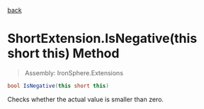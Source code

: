﻿

[back](/IronSphere.Extensions/types/ShortExtension)

# ShortExtension.IsNegative(this short this) Method

> Assembly: IronSphere.Extensions

```csharp
bool IsNegative(this short this)
```

Checks whether the actual value is smaller than zero.

 